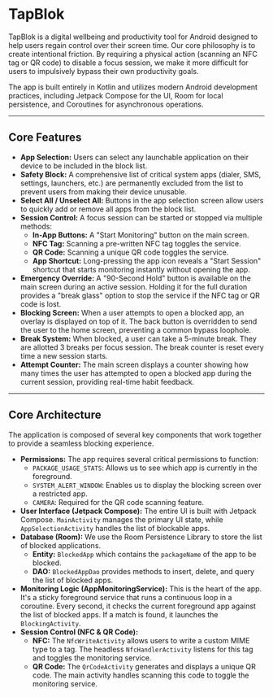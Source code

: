# TapBlok

TapBlok is a digital wellbeing and productivity tool for Android designed to help users regain control over their screen time. Our core philosophy is to create intentional friction. By requiring a physical action (scanning an NFC tag or QR code) to disable a focus session, we make it more difficult for users to impulsively bypass their own productivity goals.

The app is built entirely in Kotlin and utilizes modern Android development practices, including Jetpack Compose for the UI, Room for local persistence, and Coroutines for asynchronous operations.

---
## Core Features

* **App Selection:** Users can select any launchable application on their device to be included in the block list.
* **Safety Block:** A comprehensive list of critical system apps (dialer, SMS, settings, launchers, etc.) are permanently excluded from the list to prevent users from making their device unusable.
* **Select All / Unselect All:** Buttons in the app selection screen allow users to quickly add or remove all apps from the block list.
* **Session Control:** A focus session can be started or stopped via multiple methods:
    * **In-App Buttons:** A "Start Monitoring" button on the main screen.
    * **NFC Tag:** Scanning a pre-written NFC tag toggles the service.
    * **QR Code:** Scanning a unique QR code toggles the service.
    * **App Shortcut:** Long-pressing the app icon reveals a "Start Session" shortcut that starts monitoring instantly without opening the app.
* **Emergency Override:** A "90-Second Hold" button is available on the main screen during an active session. Holding it for the full duration provides a "break glass" option to stop the service if the NFC tag or QR code is lost.
* **Blocking Screen:** When a user attempts to open a blocked app, an overlay is displayed on top of it. The back button is overridden to send the user to the home screen, preventing a common bypass loophole.
* **Break System:** When blocked, a user can take a 5-minute break. They are allotted 3 breaks per focus session. The break counter is reset every time a new session starts.
* **Attempt Counter:** The main screen displays a counter showing how many times the user has attempted to open a blocked app during the current session, providing real-time habit feedback.

---
## Core Architecture

The application is composed of several key components that work together to provide a seamless blocking experience.

* **Permissions:** The app requires several critical permissions to function:
    * `PACKAGE_USAGE_STATS`: Allows us to see which app is currently in the foreground.
    * `SYSTEM_ALERT_WINDOW`: Enables us to display the blocking screen over a restricted app.
    * `CAMERA`: Required for the QR code scanning feature.
* **User Interface (Jetpack Compose):** The entire UI is built with Jetpack Compose. `MainActivity` manages the primary UI state, while `AppSelectionActivity` handles the list of blockable apps.
* **Database (Room):** We use the Room Persistence Library to store the list of blocked applications.
    * **Entity:** `BlockedApp` which contains the `packageName` of the app to be blocked.
    * **DAO:** `BlockedAppDao` provides methods to insert, delete, and query the list of blocked apps.
* **Monitoring Logic (AppMonitoringService):** This is the heart of the app. It's a sticky foreground service that runs a continuous loop in a coroutine. Every second, it checks the current foreground app against the list of blocked apps. If a match is found, it launches the `BlockingActivity`.
* **Session Control (NFC & QR Code):**
    * **NFC:** The `NfcWriteActivity` allows users to write a custom MIME type to a tag. The headless `NfcHandlerActivity` listens for this tag and toggles the monitoring service.
    * **QR Code:** The `QrCodeActivity` generates and displays a unique QR code. The main activity handles scanning this code to toggle the monitoring service.
